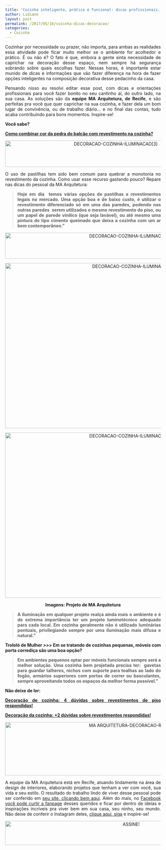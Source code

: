 ```yaml
---
title: 'Cozinha inteligente, prática e funcional: dicas profissionais.'
author: Lidiane
layout: post
permalink: /2017/05/16/cozinha-dicas-decoracao/
categories:
  - Cozinha
---
```

<p align="justify">
  Cozinhar por necessidade ou prazer, não importa, para ambas as realidades essa atividade pode ficar muito melhor se o ambiente for acolhedor e prático. É ou não é? O fato é que, embora a gente sinta necessidade de caprichar na decoração desse espaço, nem sempre há segurança sobrando sobre quais escolhas fazer. Nessas horas, é importante estar munido de dicas e informações que vão fazer diferença na hora de fazer opções inteligentes na composição decorativa desse pedacinho da casa.
</p>

<p align="justify">
  Pensando nisso eu resolvi editar esse post, com dicas e orientações profissionais para você fazer bonito no seu cantinho aí, do outro lado, na sua casa. As soluções são da <strong>equipe MA Arquitetura, de Recife</strong>, e são perfeitas pra você que quer caprichar na sua cozinha, e fazer dela um bom lugar de convivência, ou de trabalho diário… e no final das contas, tudo acaba contribuindo para bons momentos. Inspire-se!
</p>

<p align="justify">
  <strong>Você sabe?</strong>
</p>

<p align="justify">
  <a href="http://www.trololodemulher.com.br/2016/09/13/revestimento-da-cozinha/" target="_blank" rel="noopener noreferrer"><strong>Como combinar cor da pedra do balcão com revestimento na cozinha?</strong></a>
</p>

<p align="center">
  <a href="http://www.decoracaodacasa.com/blog/wp-content/uploads/2014/12/DECORACAO-COZINHA-ILUMINACAO3.png"><img class="alignnone size-full wp-image-2288" src="http://www.decoracaodacasa.com/blog/wp-content/uploads/2014/12/DECORACAO-COZINHA-ILUMINACAO3.png" alt="DECORACAO-COZINHA-ILUMINACAO[3]" width="700" height="85" /></a>
</p>

<p align="justify">
  O uso de pastilhas tem sido bem comum para quebrar a monotonia no revestimento da cozinha. Como usar esse recurso gastando pouco? Repare nas dicas do pessoal da MA Arquitetura:
</p>

> <p align="justify">
>   <strong>Hoje em dia  temos várias opções de pastilhas e revestimentos legais no mercado. Uma opção boa e de baixo custo, é utilizar o revestimento diferenciado só em uma das paredes, podendo nas outras paredes  serem utilizados o mesmo revestimento do piso, ou um papel de parede vinílico (que seja lavável), ou até mesmo uma pintura do tipo cimento queimado que deixa a cozinha com um ar bem contemporâneo.”</strong>
> </p>

<p align="center">
  <a href="http://www.decoracaodacasa.com/blog/wp-content/uploads/2014/12/DECORACAO-COZINHA-ILUMINACAO4.jpg"><img class="alignnone size-full wp-image-2289" src="http://www.decoracaodacasa.com/blog/wp-content/uploads/2014/12/DECORACAO-COZINHA-ILUMINACAO4.jpg" alt="DECORACAO-COZINHA-ILUMINACAO[4]" width="800" height="84" /></a>
</p>

<p align="center">
  <a href="http://www.decoracaodacasa.com/blog/wp-content/uploads/2014/12/DECORACAO-COZINHA-ILUMINACAO.jpg"><img class="alignnone size-full wp-image-2285" src="http://www.decoracaodacasa.com/blog/wp-content/uploads/2014/12/DECORACAO-COZINHA-ILUMINACAO.jpg" alt="DECORACAO-COZINHA-ILUMINACAO" width="800" height="533" /></a>
</p>

<p align="center">
  <a href="http://www.decoracaodacasa.com/blog/wp-content/uploads/2014/12/DECORACAO-COZINHA-ILUMINACAO2.jpg"><img class="alignnone size-full wp-image-2286" src="http://www.decoracaodacasa.com/blog/wp-content/uploads/2014/12/DECORACAO-COZINHA-ILUMINACAO2.jpg" alt="DECORACAO-COZINHA-ILUMINACAO[2]" width="800" height="533" /></a>
</p>

<p align="center">
  <strong>Imagens: Projeto de MA Arquitetura</strong>
</p>

> <p align="justify">
>   <strong>A iluminação em qualquer projeto realça ainda mais o ambiente e é de extrema importância ter um projeto luminotécnico adequado para cada local. Em cozinha geralmente não é utilizado luminárias pontuais, privilegiando sempre por uma iluminação mais difusa e natural.”</strong>
> </p>

<p align="justify">
  <strong>Trololó de Mulher >>> Em se tratando de cozinhas pequenas, móveis com porta corrediça são uma boa opção?</strong>
</p>

> <p align="justify">
>   <strong>Em ambientes pequenos optar por móveis funcionais sempre será a melhor solução. Uma cozinha bem projetada precisa ter:  gavetas para guardar talheres, nichos com suporte para toalhas ao lado do fogão, armários superiores com portas de correr ou basculantes, sempre aproveitando todos os espaços da melhor forma possível.”</strong>
> </p>

<p align="justify">
  <strong>Não deixe de ler:</strong>
</p>

<p align="justify">
  <a href="http://www.trololodemulher.com.br/2011/02/21/revestimento-piso-cozinha/" target="_blank" rel="noopener noreferrer"><strong>Decoração de cozinha: 4 dúvidas sobre revestimentos de piso respondidas!</strong></a>
</p>

<p align="justify">
  <a href="http://www.trololodemulher.com.br/2011/07/25/decoracao-cozinha-revestimento/" target="_blank" rel="noopener noreferrer"><strong>Decoração da cozinha: +2 dúvidas sobre revestimentos respondidas!</strong></a>
</p>

<p align="center">
  <a href="http://www.decoracaodacasa.com/blog/wp-content/uploads/2014/12/MA-ARQUITETURA-DECORACAO-RECIFE.png"><img class="alignnone size-full wp-image-2290" src="http://www.decoracaodacasa.com/blog/wp-content/uploads/2014/12/MA-ARQUITETURA-DECORACAO-RECIFE.png" alt="MA ARQUITETURA-DECORACAO-RECIFE" width="800" height="172" /></a>
</p>

<p align="justify">
  A equipe da MA Arquitetura está em Recife, atuando lindamente na área de design de interiores, elaborando projetos que tenham a ver com você, sua vida e seu estilo. O resultado do trabalho lindo de viver desse pessoal pode ser conferido em <a href="http://www.maarquitetura.net/" target="_blank" rel="noopener noreferrer">seu site, clicando bem aqui</a>. Além do mais, no <a href="https://www.facebook.com/maarquitetura/timeline" target="_blank" rel="noopener noreferrer">Facebook você pode curtir a fanpage</a> desses queridos e ficar por dentro de ideias e inspirações incríveis pra viver bem em sua casa, seu ninho, seu mundo. Não deixe de conferir o Instagram deles, <a href="https://www.instagram.com/ma.arquitetura/" target="_blank" rel="noopener noreferrer">clique aqui, siga</a> e inspire-se!
</p>

<p align="center">
  <a href="http://feedburner.google.com/fb/a/mailverify?uri=blogbichafemea&loc=pt_BR" target="_blank" rel="noopener noreferrer"><img class="alignnone size-full wp-image-10439" src="https://www.trololodemulher.com.br/2014/09/ASSINE.png" alt="ASSINE!" width="800" height="78" /></a>
</p>